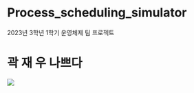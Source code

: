 # Process_scheduling_simulator
2023년 3학년 1학기 운영체제 팀 프로젝트

# 곽 재 우 나쁘다

<img src="https://img.shields.io/badge/파이썬-61DAFB?style=flat&logo=React&logoColor=white"/>